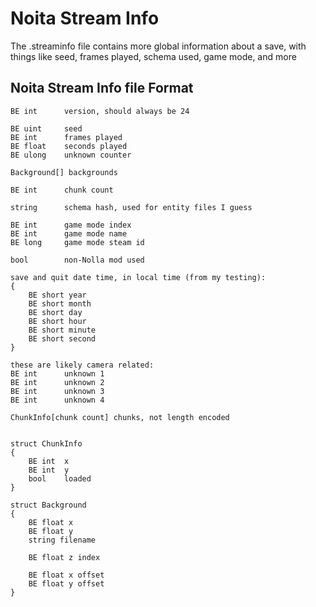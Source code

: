 # Noita Stream Info
The .streaminfo file contains more global information about a save, with things like seed, frames played, schema used, game mode, and more


## Noita Stream Info file Format

```
BE int      version, should always be 24

BE uint     seed
BE int      frames played
BE float    seconds played
BE ulong    unknown counter

Background[] backgrounds

BE int      chunk count

string      schema hash, used for entity files I guess

BE int      game mode index
BE int      game mode name
BE long     game mode steam id

bool        non-Nolla mod used

save and quit date time, in local time (from my testing):
{
    BE short year
    BE short month
    BE short day
    BE short hour
    BE short minute
    BE short second
}

these are likely camera related:
BE int      unknown 1
BE int      unknown 2
BE int      unknown 3
BE int      unknown 4

ChunkInfo[chunk count] chunks, not length encoded


struct ChunkInfo
{
    BE int  x
    BE int  y
    bool    loaded
}

struct Background
{
    BE float x
    BE float y
    string filename

    BE float z index

    BE float x offset
    BE float y offset
}
```
